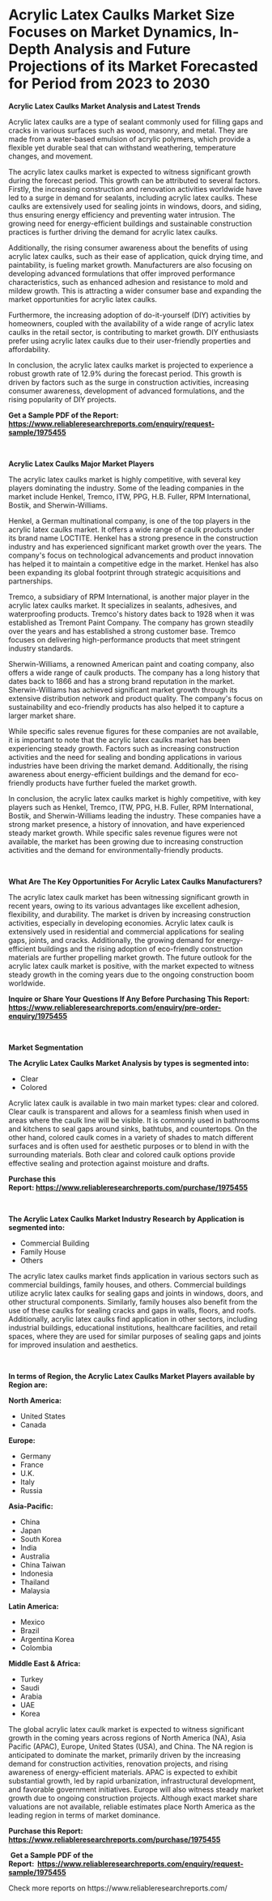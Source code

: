 <p><h1>Acrylic Latex Caulks Market Size Focuses on Market Dynamics, In-Depth Analysis and Future Projections of its Market Forecasted for Period from 2023 to 2030</h1></p><p><strong>Acrylic Latex Caulks Market Analysis and Latest Trends</strong></p>
<p><p>Acrylic latex caulks are a type of sealant commonly used for filling gaps and cracks in various surfaces such as wood, masonry, and metal. They are made from a water-based emulsion of acrylic polymers, which provide a flexible yet durable seal that can withstand weathering, temperature changes, and movement.</p><p>The acrylic latex caulks market is expected to witness significant growth during the forecast period. This growth can be attributed to several factors. Firstly, the increasing construction and renovation activities worldwide have led to a surge in demand for sealants, including acrylic latex caulks. These caulks are extensively used for sealing joints in windows, doors, and siding, thus ensuring energy efficiency and preventing water intrusion. The growing need for energy-efficient buildings and sustainable construction practices is further driving the demand for acrylic latex caulks.</p><p>Additionally, the rising consumer awareness about the benefits of using acrylic latex caulks, such as their ease of application, quick drying time, and paintability, is fueling market growth. Manufacturers are also focusing on developing advanced formulations that offer improved performance characteristics, such as enhanced adhesion and resistance to mold and mildew growth. This is attracting a wider consumer base and expanding the market opportunities for acrylic latex caulks.</p><p>Furthermore, the increasing adoption of do-it-yourself (DIY) activities by homeowners, coupled with the availability of a wide range of acrylic latex caulks in the retail sector, is contributing to market growth. DIY enthusiasts prefer using acrylic latex caulks due to their user-friendly properties and affordability.</p><p>In conclusion, the acrylic latex caulks market is projected to experience a robust growth rate of 12.9% during the forecast period. This growth is driven by factors such as the surge in construction activities, increasing consumer awareness, development of advanced formulations, and the rising popularity of DIY projects.</p></p>
<p><strong>Get a Sample PDF of the Report:&nbsp; <a href="https://www.reliableresearchreports.com/enquiry/request-sample/1975455">https://www.reliableresearchreports.com/enquiry/request-sample/1975455</a></strong></p>
<p>&nbsp;</p>
<p><strong>Acrylic Latex Caulks Major Market Players</strong></p>
<p><p>The acrylic latex caulks market is highly competitive, with several key players dominating the industry. Some of the leading companies in the market include Henkel, Tremco, ITW, PPG, H.B. Fuller, RPM International, Bostik, and Sherwin-Williams.</p><p>Henkel, a German multinational company, is one of the top players in the acrylic latex caulks market. It offers a wide range of caulk products under its brand name LOCTITE. Henkel has a strong presence in the construction industry and has experienced significant market growth over the years. The company's focus on technological advancements and product innovation has helped it to maintain a competitive edge in the market. Henkel has also been expanding its global footprint through strategic acquisitions and partnerships.</p><p>Tremco, a subsidiary of RPM International, is another major player in the acrylic latex caulks market. It specializes in sealants, adhesives, and waterproofing products. Tremco's history dates back to 1928 when it was established as Tremont Paint Company. The company has grown steadily over the years and has established a strong customer base. Tremco focuses on delivering high-performance products that meet stringent industry standards.</p><p>Sherwin-Williams, a renowned American paint and coating company, also offers a wide range of caulk products. The company has a long history that dates back to 1866 and has a strong brand reputation in the market. Sherwin-Williams has achieved significant market growth through its extensive distribution network and product quality. The company's focus on sustainability and eco-friendly products has also helped it to capture a larger market share.</p><p>While specific sales revenue figures for these companies are not available, it is important to note that the acrylic latex caulks market has been experiencing steady growth. Factors such as increasing construction activities and the need for sealing and bonding applications in various industries have been driving the market demand. Additionally, the rising awareness about energy-efficient buildings and the demand for eco-friendly products have further fueled the market growth.</p><p>In conclusion, the acrylic latex caulks market is highly competitive, with key players such as Henkel, Tremco, ITW, PPG, H.B. Fuller, RPM International, Bostik, and Sherwin-Williams leading the industry. These companies have a strong market presence, a history of innovation, and have experienced steady market growth. While specific sales revenue figures were not available, the market has been growing due to increasing construction activities and the demand for environmentally-friendly products.</p></p>
<p>&nbsp;</p>
<p><strong>What Are The Key Opportunities For Acrylic Latex Caulks Manufacturers?</strong></p>
<p><p>The acrylic latex caulk market has been witnessing significant growth in recent years, owing to its various advantages like excellent adhesion, flexibility, and durability. The market is driven by increasing construction activities, especially in developing economies. Acrylic latex caulk is extensively used in residential and commercial applications for sealing gaps, joints, and cracks. Additionally, the growing demand for energy-efficient buildings and the rising adoption of eco-friendly construction materials are further propelling market growth. The future outlook for the acrylic latex caulk market is positive, with the market expected to witness steady growth in the coming years due to the ongoing construction boom worldwide.</p></p>
<p><strong>Inquire or Share Your Questions If Any Before Purchasing This Report: <a href="https://www.reliableresearchreports.com/enquiry/pre-order-enquiry/1975455">https://www.reliableresearchreports.com/enquiry/pre-order-enquiry/1975455</a></strong></p>
<p>&nbsp;</p>
<p><strong>Market Segmentation</strong></p>
<p><strong>The Acrylic Latex Caulks Market Analysis by types is segmented into:</strong></p>
<p><ul><li>Clear</li><li>Colored</li></ul></p>
<p><p>Acrylic latex caulk is available in two main market types: clear and colored. Clear caulk is transparent and allows for a seamless finish when used in areas where the caulk line will be visible. It is commonly used in bathrooms and kitchens to seal gaps around sinks, bathtubs, and countertops. On the other hand, colored caulk comes in a variety of shades to match different surfaces and is often used for aesthetic purposes or to blend in with the surrounding materials. Both clear and colored caulk options provide effective sealing and protection against moisture and drafts.</p></p>
<p><strong>Purchase this Report:&nbsp;<a href="https://www.reliableresearchreports.com/purchase/1975455">https://www.reliableresearchreports.com/purchase/1975455</a></strong></p>
<p>&nbsp;</p>
<p><strong>The Acrylic Latex Caulks Market Industry Research by Application is segmented into:</strong></p>
<p><ul><li>Commercial Building</li><li>Family House</li><li>Others</li></ul></p>
<p><p>The acrylic latex caulks market finds application in various sectors such as commercial buildings, family houses, and others. Commercial buildings utilize acrylic latex caulks for sealing gaps and joints in windows, doors, and other structural components. Similarly, family houses also benefit from the use of these caulks for sealing cracks and gaps in walls, floors, and roofs. Additionally, acrylic latex caulks find application in other sectors, including industrial buildings, educational institutions, healthcare facilities, and retail spaces, where they are used for similar purposes of sealing gaps and joints for improved insulation and aesthetics.</p></p>
<p>&nbsp;</p>
<p><strong>In terms of Region, the Acrylic Latex Caulks Market Players available by Region are:</strong></p>
<p>
    <p> <strong> North America: </strong>
        <ul>
            <li>United States</li>
            <li>Canada</li>
        </ul>
        </p> 
    <p> <strong> Europe: </strong>
        <ul>
            <li>Germany</li>
            <li>France</li>
            <li>U.K.</li>
            <li>Italy</li>
            <li>Russia</li>
        </ul>
        </p> 
    <p> <strong> Asia-Pacific: </strong>
        <ul>
            <li>China</li>
            <li>Japan</li>
            <li>South Korea</li>
            <li>India</li>
            <li>Australia</li>
            <li>China Taiwan</li>
            <li>Indonesia</li>
            <li>Thailand</li>
            <li>Malaysia</li>
        </ul>
        </p> 
    <p> <strong> Latin America: </strong>
        <ul>
            <li>Mexico</li>
            <li>Brazil</li>
            <li>Argentina Korea</li>
            <li>Colombia</li>
        </ul>
        </p> 
    <p> <strong> Middle East & Africa: </strong>
        <ul>
            <li>Turkey</li>
            <li>Saudi</li>
            <li>Arabia</li>
            <li>UAE</li>
            <li>Korea</li>
        </ul>
    </p>
    </p>
<p><p>The global acrylic latex caulk market is expected to witness significant growth in the coming years across regions of North America (NA), Asia Pacific (APAC), Europe, United States (USA), and China. The NA region is anticipated to dominate the market, primarily driven by the increasing demand for construction activities, renovation projects, and rising awareness of energy-efficient materials. APAC is expected to exhibit substantial growth, led by rapid urbanization, infrastructural development, and favorable government initiatives. Europe will also witness steady market growth due to ongoing construction projects. Although exact market share valuations are not available, reliable estimates place North America as the leading region in terms of market dominance.</p></p>
<p><strong>Purchase this Report: <a href="https://www.reliableresearchreports.com/purchase/1975455">https://www.reliableresearchreports.com/purchase/1975455</a></strong></p>
<p>&nbsp;<strong>Get a Sample PDF of the Report:&nbsp;&nbsp;<a href="https://www.reliableresearchreports.com/enquiry/request-sample/1975455">https://www.reliableresearchreports.com/enquiry/request-sample/1975455</a></strong></p>
<p><strong></strong></p>
<p>Check more reports on https://www.reliableresearchreports.com/</p>